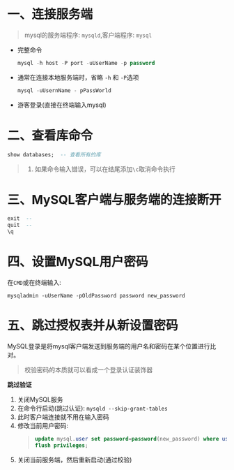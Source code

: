 # 一、连接服务端
> mysql的服务端程序: `mysqld`,客户端程序: `mysql`

* 完整命令
    ```sql
    mysql -h host -P port -uUserName -p password
    ```
* 通常在连接本地服务端时，省略 `-h` 和 `-P`选项
    ```sql
    mysql -uUsernName - pPassWorld
    ```
* 游客登录(直接在终端输入mysql)

# 二、查看库命令
```sql
show databases;  -- 查看所有的库 
```
> 1. 如果命令输入错误，可以在结尾添加`\c`取消命令执行

# 三、MySQL客户端与服务端的连接断开
```sql
exit  --
quit  --
\q    
```

# 四、设置MySQL用户密码
在`CMD`或在终端输入:

`mysqladmin -uUserName -pOldPassword password new_password`

# 五、跳过授权表并从新设置密码
MySQL登录是将mysql客户端发送到服务端的用户名和密码在某个位置进行比对。
> 校验密码的本质就可以看成一个登录认证装饰器

**跳过验证**
1. 关闭MySQL服务
2. 在命令行启动(跳过认证): `mysqld --skip-grant-tables`
3. 此时客户端连接就不用在输入密码
4. 修改当前用户密码: 
   > ```sql
   > update mysql.user set password=password(new_password) where user='root'and host='localhost'
   > flush privileges;
   > ```
5. 关闭当前服务端，然后重新启动(通过校验)






